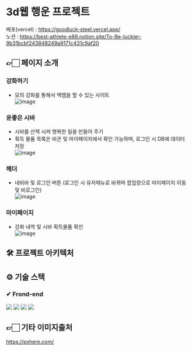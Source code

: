 

# 3d웹 행운 프로젝트
배포(vercel) : https://goodluck-steel.vercel.app/  
노션 : https://best-athlete-e88.notion.site/To-Be-luckier-9b31bcbf243848249a9171c431c9af20

## 👉🏻 페이지 소개
### 강화하기
- 모의 강화를 통해서 액땜을 할 수 있는 사이트  
![image](https://github.com/suhong99/goodluck/assets/120103909/af7065cd-a746-482f-8be4-e3ad985069ed)

### 운좋은 시바
- 시바를 산책 시켜 행복한 일을 만들어 주기  
- 획득 물품 목록은 비콘 및 마이페이지에서 확인 가능하며, 로그인 시 DB에 데이터 저장  
![image](https://github.com/suhong99/goodluck/assets/120103909/0cd0d486-730e-453a-a135-3ad6336b9834)

### 헤더
- 네비바 및 로그인 버튼 (로그인 시 유저메뉴로 바뀌며 팝업창으로 마이페이지 이동 및 비로그인)  
![image](https://github.com/suhong99/goodluck/assets/120103909/dd62d3f4-2129-4bcc-a581-79bdd2125808)

### 마이페이지
-  강화 내역 및 시바 획득물품 확인   
![image](https://github.com/suhong99/goodluck/assets/120103909/f28874bf-e3d5-43da-83bf-32ae10a63b59)

## 🛠 프로젝트 아키텍처

## ⚙ 기술 스택
### ✔ Frond-end
<div>
<img src="https://img.shields.io/badge/react-61DAFB?style=for-the-badge&logo=react&logoColor=black">
<img src="https://img.shields.io/badge/html5-E34F26?style=for-the-badge&logo=html5&logoColor=white">
<img src="https://img.shields.io/badge/css-1572B6?style=for-the-badge&logo=css3&logoColor=white">
<img src="https://img.shields.io/badge/typescript-3178C6?style=for-the-badge&logo=typescript&logoColor=white">




## 👉🏻 기타 이미지출처

https://pxhere.com/
